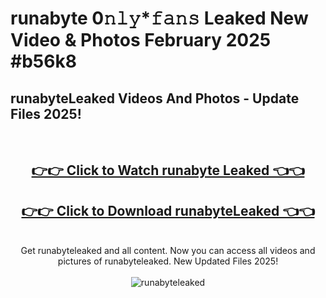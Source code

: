 # runabyte 0𝚗𝚕𝚢*𝚏𝚊𝚗𝚜 Leaked New Video & Photos February 2025 #b56k8

<h2>runabyteLeaked Videos And Photos - Update Files 2025!</h2>
<br>
<div align="center">
<h2><a href="https://mediaupload.pro?title=runabyte&ref=11F" rel="nofollow">👉👉 Click to Watch runabyte Leaked 👈👈</a></h2>
<h2><a href="https://mediaupload.pro?title=runabyte&ref=11F" rel="nofollow">👉👉 Click to Download runabyteLeaked 👈👈</a></h2>
<br>
Get runabyteleaked and all content. Now you can access all videos and pictures of runabyteleaked. New Updated Files 2025!
<br>
<br>
<a href="https://mediaupload.pro?title=runabyte&ref=11F" rel="nofollow" data-target="animated-image.originalLink"><img src="https://i.ibb.co/Gkj2r4b/banner.png" alt="runabyteleaked" style="max-width: 100%; display: inline-block;" data-target="animated-image.originalImage"></a>
</div>
<br>

